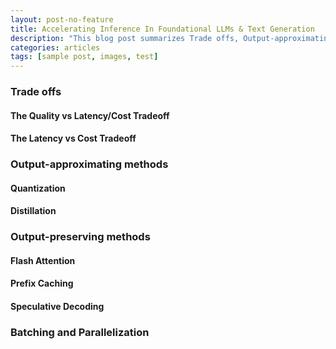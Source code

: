 ```yaml
---
layout: post-no-feature
title: Accelerating Inference In Foundational LLMs & Text Generation
description: "This blog post summarizes Trade offs, Output-approximating methods and Output-preserving methods while accelerating inference in LLMs"
categories: articles
tags: [sample post, images, test]
---
```



### Trade offs

#### The Quality vs Latency/Cost Tradeoff

#### The Latency vs Cost Tradeoff

### Output-approximating methods

#### Quantization

#### Distillation

### Output-preserving methods

#### Flash Attention

#### Prefix Caching

#### Speculative Decoding

### Batching and Parallelization
